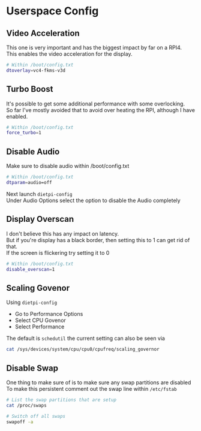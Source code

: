 # Userspace Config

## Video Acceleration

This one is very important and has the biggest impact by far on a RPI4.  
This enables the video acceleration for the display.
```sh
# Within /boot/config.txt
dtoverlay=vc4-fkms-v3d
```

## Turbo Boost

It's possible to get some additional performance with some overlocking.  
So far I've mostly avoided that to avoid over heating the RPI, although I have enabled.
```sh
# Within /boot/config.txt
force_turbo=1
```

## Disable Audio

Make sure to disable audio within /boot/config.txt
```sh
# Within /boot/config.txt
dtparam=audio=off
```

Next launch `dietpi-config`  
Under Audio Options select the option to disable the Audio completely

## Display Overscan

I don't believe this has any impact on latency.  
But if you're display has a black border, then setting this to 1 can get rid of that.  
If the screen is flickering try setting it to 0

```sh
# Within /boot/config.txt
disable_overscan=1
```

## Scaling Govenor

Using `dietpi-config`

  * Go to Performance Options
  * Select CPU Govenor
  * Select Performance

The default is `schedutil` the current setting can also be seen via
```sh
cat /sys/devices/system/cpu/cpu0/cpufreq/scaling_governor
```

## Disable Swap

One thing to make sure of is to make sure any swap partitions are disabled  
To make this persistent comment out the swap line within `/etc/fstab`
```sh
# List the swap partitions that are setup
cat /proc/swaps

# Switch off all swaps
swapoff -a
```
